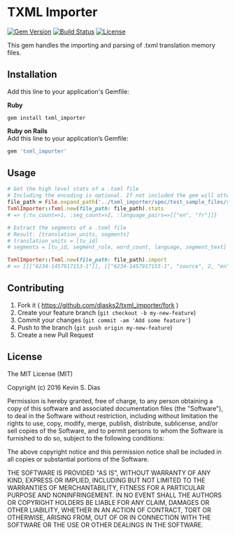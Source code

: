 # TXML Importer

[![Gem Version](https://badge.fury.io/rb/txml_importer.svg)](https://badge.fury.io/rb/txml_importer) [![Build Status](https://travis-ci.org/diasks2/txml_importer.png)](https://travis-ci.org/diasks2/txml_importer) [![License](https://img.shields.io/badge/license-MIT-brightgreen.svg?style=flat)](https://github.com/diasks2/txml_importer/blob/master/LICENSE.txt)

This gem handles the importing and parsing of .txml translation memory files.

## Installation

Add this line to your application's Gemfile:

**Ruby**  
```
gem install txml_importer
```

**Ruby on Rails**  
Add this line to your application’s Gemfile:  
```ruby 
gem 'txml_importer'
```

## Usage

```ruby
# Get the high level stats of a .txml file
# Including the encoding is optional. If not included the gem will attempt to detect the encoding.
file_path = File.expand_path('../txml_importer/spec/test_sample_files/sample.txml')
TxmlImporter::Txml.new(file_path: file_path).stats
# => {:tu_count=>1, :seg_count=>2, :language_pairs=>[["en", "fr"]]}

# Extract the segments of a .txml file
# Result: [translation_units, segments]
# translation_units = [tu_id]
# segments = [tu_id, segment_role, word_count, language, segment_text]

TxmlImporter::Txml.new(file_path: file_path).import
# => [[["6234-1457917153-1"]], [["6234-1457917153-1", "source", 2, "en", "Hello world"], ["6234-1457917153-1", "target", 3, "fr", "Bonjour le monde"]]]
```

## Contributing

1. Fork it ( https://github.com/diasks2/txml_importer/fork )
2. Create your feature branch (`git checkout -b my-new-feature`)
3. Commit your changes (`git commit -am 'Add some feature'`)
4. Push to the branch (`git push origin my-new-feature`)
5. Create a new Pull Request

## License

The MIT License (MIT)

Copyright (c) 2016 Kevin S. Dias

Permission is hereby granted, free of charge, to any person obtaining a copy
of this software and associated documentation files (the "Software"), to deal
in the Software without restriction, including without limitation the rights
to use, copy, modify, merge, publish, distribute, sublicense, and/or sell
copies of the Software, and to permit persons to whom the Software is
furnished to do so, subject to the following conditions:

The above copyright notice and this permission notice shall be included in
all copies or substantial portions of the Software.

THE SOFTWARE IS PROVIDED "AS IS", WITHOUT WARRANTY OF ANY KIND, EXPRESS OR
IMPLIED, INCLUDING BUT NOT LIMITED TO THE WARRANTIES OF MERCHANTABILITY,
FITNESS FOR A PARTICULAR PURPOSE AND NONINFRINGEMENT. IN NO EVENT SHALL THE
AUTHORS OR COPYRIGHT HOLDERS BE LIABLE FOR ANY CLAIM, DAMAGES OR OTHER
LIABILITY, WHETHER IN AN ACTION OF CONTRACT, TORT OR OTHERWISE, ARISING FROM,
OUT OF OR IN CONNECTION WITH THE SOFTWARE OR THE USE OR OTHER DEALINGS IN
THE SOFTWARE.
